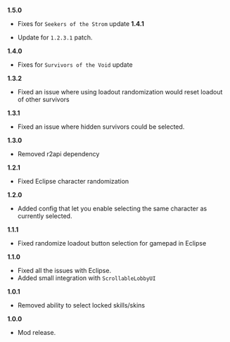 **1.5.0**

* Fixes for `Seekers of the Strom` update
**1.4.1**

* Update for `1.2.3.1` patch.

**1.4.0**

* Fixes for `Survivors of the Void` update

**1.3.2**

* Fixed an issue where using loadout randomization would reset loadout of other survivors

**1.3.1**

* Fixed an issue where hidden survivors could be selected.

**1.3.0**

* Removed r2api dependency

**1.2.1**

* Fixed Eclipse character randomization

**1.2.0**

* Added config that let you enable selecting the same character as currently selected.

**1.1.1**

* Fixed randomize loadout button selection for gamepad in Eclipse

**1.1.0**

* Fixed all the issues with Eclipse.
* Added small integration with `ScrollableLobbyUI`

**1.0.1**

* Removed ability to select locked skills/skins

**1.0.0**

* Mod release.